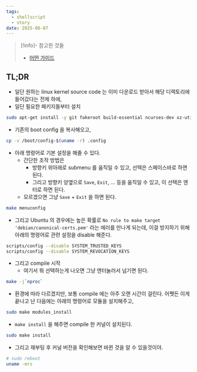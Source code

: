 ```yaml
---
tags:
  - shellscript
  - story
date: 2025-06-07
---
```

> [!info]- 참고한 것들
> - [어떤 가이드](https://phoenixnap.com/kb/build-linux-kernel)

## TL;DR

- 일단 원하는 linux kernel source code 는 이미 다운로드 받아서 해당 디렉토리에 들어갔다는 전제 하에,
- 일단 필요한 패키지들부터 설치

```bash
sudo apt-get install -y git fakeroot build-essential ncurses-dev xz-utils libssl-dev bc flex libelf-dev bison
```

- 기존의 boot config 을 복사해오고,

```bash
cp -v /boot/config-$(uname -r) .config
```

- 아래 명령어로 기본 설정을 해줄 수 있다.
	- 간단한 조작 방법은
		- 방향키 위아래로 submenu 를 움직일 수 있고, 선택은 스페이스바로 하면 된다.
		- 그리고 방향키 양옆으로 `Save`, `Exit`, ... 등을 움직일 수 있고, 이 선택은 엔터로 하면 된다.
	- 모르겠으면 그냥 `Save` + `Exit` 을 하면 된다.

```bash
make menuconfig
```

- 그리고 Ubuntu 의 경우에는 높은 확률로 `No rule to make target 'debian/canonical-certs.pem'` 라는 에러를 만나게 되는데, 이걸 방지하기 위해 아래의 명령어로 관련 설정을 disable 해준다.

```bash
scripts/config --disable SYSTEM_TRUSTED_KEYS
scripts/config --disable SYSTEM_REVOCATION_KEYS
```

- 그리고 compile 시작
	- 여기서 뭐 선택하는게 나오면 그냥 엔터눌러서 넘기면 된다.

```bash
make -j`nproc`
```

- 환경에 따라 다르겠지만, 보통 compile 에는 아주 오랜 시간이 걸린다. 어쨋든 이게 끝나고 난 다음에는 아래의 명령어로 모듈을 설치해주고,

```bash
sudo make modules_install
```

- `make install` 을 해주면 compile 한 커널이 설치된다.

```bash
sudo make install
```

- 그리고 재부팅 후 커널 버전을 확인해보면 바뀐 것을 알 수 있을것이야.

```bash
# sudo reboot
uname -mrs
```
